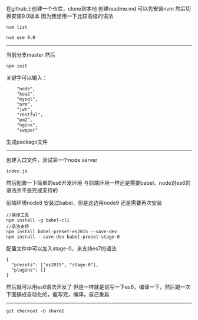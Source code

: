 在github上创建一个仓库，clone到本地
创建readme.md
可以先安装nvm
然后切换安装9.0版本
因为我想用一下比较高级的语法
```
nvm list

nvm use 9.0
```

------

当前分支master
然后
```
npm init
```
关键字可以输入：
```
    "node",
    "koa2",
    "mysql",
    "orm",
    "jwt",
    "restful",
    "pm2",
    "nginx",
    "swpper"
```
生成package文件

----

创建入口文件，测试第一个node server
```
index.js
```

然后配置一下简单的es6开发环境
与前端环境一样还是需要babel，node对es6的语法并不是完成支持的

前端环境node8
安装过babel，但是这边用node9
还是需要再次安装

```
//编译工具
npm install -g babel-cli
//语法支持
npm install babel-preset-es2015 --save-dev
npm install --save-dev babel-preset-stage-0

```
配置文件中可以加入stage-0，来支持es7的语法
```
{
  "presets": ["es2015", "stage-0"],
  "plugins": []
}
```

然后就可以用es6语法开发了
但是一样就是说写一下es6，编译一下，然后跑一次
下面搞成自动化的，能写完，编译，自己重启

----

```
git checkout -b share1
```